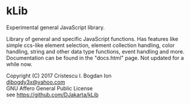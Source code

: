 # kLib
Experimental general JavaScript library.  

Library of general and specific JavaScript functions. Has features like simple ccs-like element selection, element collection handling, color handling, string and other data type functions, event handling and more.
Documentation can be found in the "docs.html" page.
Not updated for a while now.

Copyright (C) 2017 Cristescu I. Bogdan Ion  
djbogdy3x@yahoo.com  
GNU Affero General Public License  
see https://github.com/DJakarta/kLib
